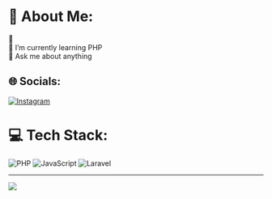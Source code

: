 # 💫 About Me:
🔭 <br>🌱 I’m currently learning PHP<br>💬 Ask me about anything<br>


## 🌐 Socials:
[![Instagram](https://img.shields.io/badge/Instagram-%23E4405F.svg?logo=Instagram&logoColor=white)](https://instagram.com/heybim__) 

# 💻 Tech Stack:
![PHP](https://img.shields.io/badge/php-%23777BB4.svg?style=plastic&logo=php&logoColor=white) ![JavaScript](https://img.shields.io/badge/javascript-%23323330.svg?style=plastic&logo=javascript&logoColor=%23F7DF1E) ![Laravel](https://img.shields.io/badge/laravel-%23FF2D20.svg?style=plastic&logo=laravel&logoColor=white)


---
[![](https://visitcount.itsvg.in/api?id=sdbys&icon=6&color=0)](https://visitcount.itsvg.in)

<!-- Proudly created with GPRM ( https://gprm.itsvg.in ) -->

